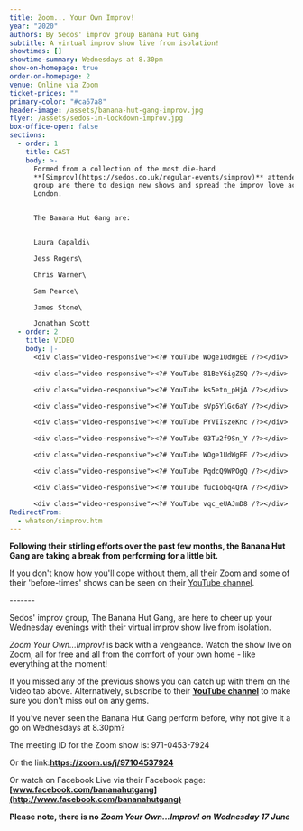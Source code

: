 ```yaml
---
title: Zoom... Your Own Improv!
year: "2020"
authors: By Sedos' improv group Banana Hut Gang
subtitle: A virtual improv show live from isolation!
showtimes: []
showtime-summary: Wednesdays at 8.30pm
show-on-homepage: true
order-on-homepage: 2
venue: Online via Zoom
ticket-prices: ""
primary-color: "#ca67a8"
header-image: /assets/banana-hut-gang-improv.jpg
flyer: /assets/sedos-in-lockdown-improv.jpg
box-office-open: false
sections:
  - order: 1
    title: CAST
    body: >-
      Formed from a collection of the most die-hard
      **[Simprov](https://sedos.co.uk/regular-events/simprov)** attendees, the
      group are there to design new shows and spread the improv love across
      London.


      The Banana Hut Gang are:


      Laura Capaldi\

      Jess Rogers\

      Chris Warner\

      Sam Pearce\

      James Stone\

      Jonathan Scott
  - order: 2
    title: VIDEO
    body: |-
      <div class="video-responsive"><?# YouTube WOge1UdWgEE /?></div>

      <div class="video-responsive"><?# YouTube 81BeY6igZSQ /?></div>

      <div class="video-responsive"><?# YouTube ks5etn_pHjA /?></div>

      <div class="video-responsive"><?# YouTube sVp5YlGc6aY /?></div>

      <div class="video-responsive"><?# YouTube PYVIIszeKnc /?></div>

      <div class="video-responsive"><?# YouTube 03Tu2f9Sn_Y /?></div>

      <div class="video-responsive"><?# YouTube WOge1UdWgEE /?></div>

      <div class="video-responsive"><?# YouTube PqdcQ9WPOgQ /?></div>

      <div class="video-responsive"><?# YouTube fucIobq4QrA /?></div>

      <div class="video-responsive"><?# YouTube vqc_eUAJmD8 /?></div>
RedirectFrom:
  - whatson/simprov.htm
---
```

**Following their stirling efforts over the past few months, the Banana Hut Gang are taking a break from performing for a little bit.** 

If you don't know how you'll cope without them, all their Zoom and some of their 'before-times' shows can be seen on their [YouTube channel](https://sedos.co.uk/events/[https://www.youtube.com/%E2%80%8Bchannel/%E2%80%8BUC2gp5U6JvDumjMpCSqntSdA%5D(https://www.youtube.com/channel/UC2gp5U6JvDumjMpCSqntSdA)).

\-------

Sedos' improv group, The Banana Hut Gang, are here to cheer up your Wednesday evenings with their virtual improv show live from isolation.

*Zoom Your Own...Improv!* is back with a vengeance. Watch the show live on Zoom, all for free and all from the comfort of your own home - like everything at the moment!

If you missed any of the previous shows you can catch up with them on the Video tab above. Alternatively, subscribe to their **[YouTube channel](https://www.youtube.com/channel/UC2gp5U6JvDumjMpCSqntSdA)** to make sure you don't miss out on any gems.

If you've never seen the Banana Hut Gang perform before, why not give it a go on Wednesdays at 8.30pm?

The meeting ID for the Zoom show is: 971-0453-7924

Or the link:**<https://zoom.us/j/97104537924>**

Or watch on Facebook Live via their Facebook page:**[www.facebook.com/bananahutgang](http://www.facebook.com/bananahutgang)**

**Please note, there is no *Zoom Your Own...Improv! on Wednesday 17 June***